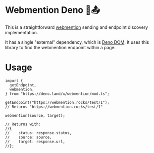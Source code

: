 # Webmention Deno 🦕📤

This is a straightforward [webmention](https://www.w3.org/TR/webmention/) sending and endpoint discovery implementation.

It has a single "external" dependency, which is [Deno DOM](https://deno.land/x/deno_dom). It uses this library to find the webmention endpoint within a page.

# Usage

```
import {
  getEndpoint,
  webmention,
} from "https://deno.land/x/webmention/mod.ts";

getEndpoint("https://webmention.rocks/test/1");
// Returns "https://webmention.rocks/test/1"

webmention(source, target);

// Returns with:
//{
//    status: response.status,
//    source: source,
//    target: response.url,
//};

```